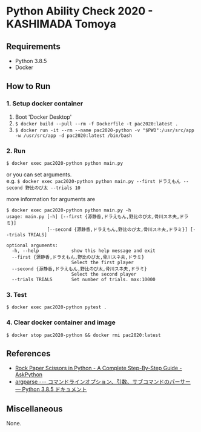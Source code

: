 # Python Ability Check 2020 - KASHIMADA Tomoya

## Requirements

- Python 3.8.5
- Docker

## How to Run

### 1. Setup docker container

1. Boot 'Docker Desktop'
1. `$ docker build --pull --rm -f Dockerfile -t pac2020:latest .`
1. `$ docker run -it --rm --name pac2020-python -v "$PWD":/usr/src/app -w /usr/src/app -d pac2020:latest /bin/bash`

### 2. Run

`$ docker exec pac2020-python python main.py`

or you can set arguments.  
e.g. `$ docker exec pac2020-python python main.py --first ドラえもん --second 野比のび太 --trials 10`

more information for arguments are

```shell
$ docker exec pac2020-python python main.py -h
usage: main.py [-h] [--first {源静香,ドラえもん,野比のび太,骨川スネ夫,ドラミ}]
               [--second {源静香,ドラえもん,野比のび太,骨川スネ夫,ドラミ}] [--trials TRIALS]

optional arguments:
  -h, --help            show this help message and exit
  --first {源静香,ドラえもん,野比のび太,骨川スネ夫,ドラミ}
                        Select the first player
  --second {源静香,ドラえもん,野比のび太,骨川スネ夫,ドラミ}
                        Select the second player
  --trials TRIALS       Set number of trials. max:10000
```

### 3. Test

`$ docker exec pac2020-python pytest .`

### 4. Clear docker container and image

`$ docker stop pac2020-python && docker rmi pac2020:latest`

## References

- [Rock Paper Scissors in Python - A Complete Step-By-Step Guide - AskPython](https://www.askpython.com/python/examples/rock-paper-scissors-in-python)
- [argparse --- コマンドラインオプション、引数、サブコマンドのパーサー — Python 3.8.5 ドキュメント](https://docs.python.org/ja/3/library/argparse.html)

## Miscellaneous

None.
